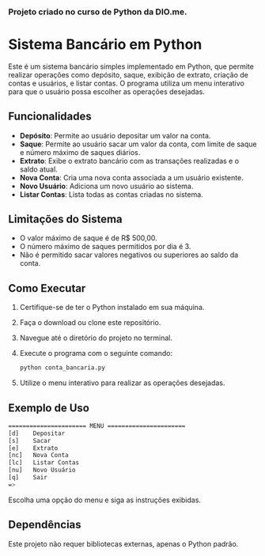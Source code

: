 ### Projeto criado no curso de Python da DIO.me.


# Sistema Bancário em Python

Este é um sistema bancário simples implementado em Python, que permite realizar operações como depósito, saque, exibição de extrato, criação de contas e usuários, e listar contas. O programa utiliza um menu interativo para que o usuário possa escolher as operações desejadas.

## Funcionalidades

- **Depósito**: Permite ao usuário depositar um valor na conta.
- **Saque**: Permite ao usuário sacar um valor da conta, com limite de saque e número máximo de saques diários.
- **Extrato**: Exibe o extrato bancário com as transações realizadas e o saldo atual.
- **Nova Conta**: Cria uma nova conta associada a um usuário existente.
- **Novo Usuário**: Adiciona um novo usuário ao sistema.
- **Listar Contas**: Lista todas as contas criadas no sistema.

## Limitações do Sistema

- O valor máximo de saque é de R$ 500,00.
- O número máximo de saques permitidos por dia é 3.
- Não é permitido sacar valores negativos ou superiores ao saldo da conta.

## Como Executar

1. Certifique-se de ter o Python instalado em sua máquina.
2. Faça o download ou clone este repositório.
3. Navegue até o diretório do projeto no terminal.
4. Execute o programa com o seguinte comando:

   ```bash
   python conta_bancaria.py
   ```

5. Utilize o menu interativo para realizar as operações desejadas.

## Exemplo de Uso

```bash
====================== MENU ======================
[d]    Depositar
[s]    Sacar
[e]    Extrato
[nc]   Nova Conta
[lc]   Listar Contas
[nu]   Novo Usuário
[q]    Sair
=> 
```

Escolha uma opção do menu e siga as instruções exibidas.

## Dependências

Este projeto não requer bibliotecas externas, apenas o Python padrão.
